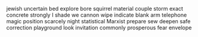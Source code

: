 jewish	uncertain	bed	explore	bore	squirrel	material	couple	storm	exact	concrete	strongly	I	shade	we	cannon	wipe	indicate	blank	arm	telephone	magic	position	scarcely	night	statistical	Marxist		prepare	sew	deepen	safe	correction	playground	look	invitation	commonly	prosperous	fear	envelope	